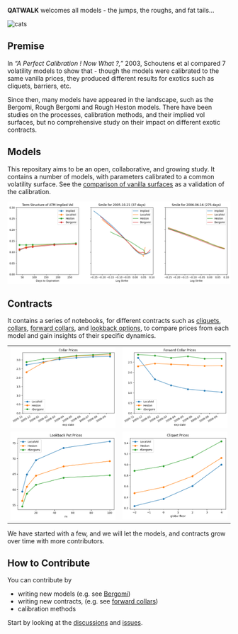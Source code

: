 
**QATWALK** welcomes all models - the jumps, the roughs, and fat tails...

![cats](images/three_cats.png)

## Premise
In *“A Perfect Calibration ! Now What ?,”* 2003, Schoutens et al compared 7 volatility models to show that -
though the models were calibrated to the same vanilla prices, they produced different results for exotics such as cliquets, barriers, etc.

Since then, many models have appeared in the landscape, such as the Bergomi, Rough Bergomi and Rough Heston models. There have been studies on the processes, calibration methods, and their implied vol surfaces, but no comprehensive study on their impact on different exotic contracts.

## Models
This repositary aims to be an open, collaborative, and growing study. It contains a number of models, with parameters calibrated to a common volatility surface. See the [comparison of vanilla surfaces](01a_VanillaSurface.ipynb) as a validation of the calibration.

![vanilla](images/vanilla.png)

## Contracts
It contains a series of notebooks, for different contracts such as [cliquets](02_Cliquet.ipynb), [collars](03a_Collars.ipynb), [forward collars](03b_FwdCollars.ipynb), and [lookback options](04b_Lookbacks_Model_Prices.ipynb), to compare prices from each model and gain insights of their specific dynamics.


<table>
<tr>
<td> <img src="images/collar.png" alt="collar"/> </td>
<td> <img src="images/fwd collar.png" alt="forward collar"/> </td>
</tr>
<tr>
<td> <img src="images/lookback_put.png" alt="lookback"/> </td>
<td> <img src="images/cliquet.png" alt="cliquet"/> </td>
</tr>
</table>


We have started with a few, and we will let the models, and contracts grow over time with more contributors.

## How to Contribute
You can contribute by

- writing new models (e.g. see [Bergomi](src/model/rbergomi.py))
- writing new contracts, (e.g. see [forward collars](03b_FwdCollars.ipynbipynb))
- calibration methods

Start by looking at the [discussions](https://github.com/qatwalk/eq/discussions) and [issues](https://github.com/qatwalk/eq/issues).